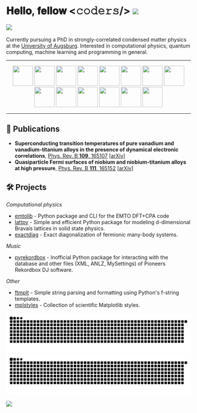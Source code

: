 
# 𝐇𝐞𝐥𝐥𝐨, 𝐟𝐞𝐥𝐥𝐨𝐰 <𝚌𝚘𝚍𝚎𝚛𝚜/> <img src="https://github.com/TheDudeThatCode/TheDudeThatCode/blob/master/Assets/Hi.gif" width="35" />

![](https://komarev.com/ghpvc/?username=dylanljones)


Currently pursuing a PhD in strongly-correlated condensed matter physics at the [University of Augsburg](https://www.uni-augsburg.de/de/). 
Interested in computational physics, quantum computing, machine learning and programming in general.

---
<p align="center">
  <img width="55" height="55" src="https://cdn.jsdelivr.net/gh/devicons/devicon@latest/icons/python/python-original.svg" />
  <img width="55" height="55" src="https://cdn.jsdelivr.net/gh/devicons/devicon@latest/icons/c/c-original.svg" />
  <img width="55" height="55" src="https://cdn.jsdelivr.net/gh/devicons/devicon@latest/icons/rust/rust-original.svg" />    
  <img width="55" height="55" src="https://cdn.jsdelivr.net/gh/devicons/devicon@latest/icons/fortran/fortran-original.svg" />
  <img width="55" height="55" src="https://cdn.jsdelivr.net/gh/devicons/devicon@latest/icons/typescript/typescript-original.svg" /> 
  <img width="55" height="55" src="https://cdn.jsdelivr.net/gh/devicons/devicon@latest/icons/keras/keras-original.svg" />
  <img width="55" height="55" src="https://cdn.jsdelivr.net/gh/devicons/devicon@latest/icons/tensorflow/tensorflow-original.svg" /> 
  <img width="55" height="55" src="https://cdn.jsdelivr.net/gh/devicons/devicon@latest/icons/react/react-original.svg" />  
  <img width="55" height="55" src="https://cdn.jsdelivr.net/gh/devicons/devicon@latest/icons/tex/tex-original.svg" />
  <img width="55" height="55" src="https://cdn.jsdelivr.net/gh/devicons/devicon@latest/icons/sqlite/sqlite-original.svg" />
  <img width="55" height="55" src="https://cdn.jsdelivr.net/gh/devicons/devicon@latest/icons/neovim/neovim-original.svg" />       
  <img width="55" height="55" src="https://cdn.jsdelivr.net/gh/devicons/devicon@latest/icons/jetbrains/jetbrains-original.svg" />   
  <img width="55" height="55" src="https://cdn.jsdelivr.net/gh/devicons/devicon@latest/icons/bash/bash-original.svg" />   
  <img width="55" height="55" src="https://cdn.jsdelivr.net/gh/devicons/devicon@latest/icons/git/git-original.svg" />
</p>

---

## 📑 Publications

- **Superconducting transition temperatures of pure vanadium and vanadium-titanium alloys in the presence of dynamical electronic correlations**, [Phys. Rev. B **109**, 165107](https://journals.aps.org/prb/abstract/10.1103/PhysRevB.109.165107) [[arXiv](https://arxiv.org/abs/2403.13202)]
- **Quasiparticle Fermi surfaces of niobium and niobium-titanium alloys at high pressure**, [Phys. Rev. B **111**, 165152](https://journals.aps.org/prb/abstract/10.1103/PhysRevB.111.165152) [[arXiv](https://arxiv.org/abs/2501.08012)]

## 🛠️ Projects

*Computational physics*

- [emtolib] - Python package and CLI for the EMTO DFT+CPA code
- [lattpy] - Simple and efficient Python package for modeling d-dimensional Bravais lattices in solid state physics.
- [exactdiag] - Exact diagonalization of fermionic many-body systems.

*Music*

- [pyrekordbox] - Inofficial Python package for interacting with the database and other files (XML, ANLZ, MySettings) of Pioneers Rekordbox DJ software.

*Other*

- [ftmplt] - Simple string parsing and formatting using Python's f-string templates.
- [mplstyles] - Collection of scientific Matplotlib styles.

![github contribution grid snake animation](https://raw.githubusercontent.com/dylanljones/dylanljones/output/github-snake-dark.svg#gh-dark-mode-only)![github contribution grid snake animation](https://raw.githubusercontent.com/dylanljones/dylanljones/output/github-snake.svg#gh-light-mode-only)


[lattpy]: https://github.com/dylanljones/lattpy
[exactdiag]: https://github.com/dylanljones/exactdiag
[pyrekordbox]: https://github.com/dylanljones/pyrekordbox
[mplstyles]: https://github.com/dylanljones/mplstyles
[ftmplt]: https://github.com/dylanljones/ftmplt
[emtolib]: https://github.com/dylanljones/emtolib

![](https://hit.yhype.me/github/profile?user_id=39274612)
